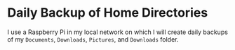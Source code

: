 # Daily Backup of Home Directories

I use a Raspberry Pi in my local network on which I will create daily backups of my `Documents`, `Downloads`, `Pictures`, and `Downloads` folder.
